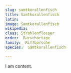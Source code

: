 ```yaml
---
slug: samtkorallenfisch
title: Samtkorallenfisch
latin:
image: Samtkorallenfisch
wikipedia: 
class: Strahlenflosser
order:  Barschartige
family:  Riffbarsche
species:  Samtkorallenfisch

---
```


I am content.
